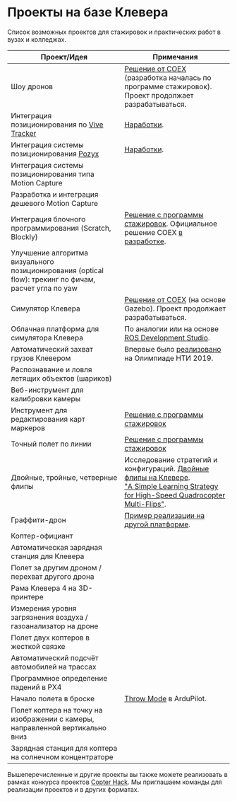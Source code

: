 # Проекты на базе Клевера

Список возможных проектов для стажировок и практических работ в вузах и колледжах.

|Проект/Идея|Примечания|
|------|----------|
|Шоу дронов|[Решение от COEX](https://github.com/CopterExpress/clever-show) (разработка началась по программе стажировок). Проект продолжает разрабатываться.|
|Интеграция позиционирования по [Vive Tracker](https://www.vive.com/ru/accessory/vive-tracker/)|[Наработки](https://github.com/goldarte/roslibsurvive).|
|Интеграция системы позиционирования [Pozyx](https://www.pozyx.io)|[Наработки](https://github.com/goldarte/pozyx_clever).|
|Интеграция системы позиционирования типа Motion Capture||
|Разработка и интеграция дешевого Motion Capture||
|Интеграция блочного программирования (Scratch, Blockly)|[Решение с программы стажировок](clever_blocks.md). Официальное решение COEX [в разработке](https://github.com/CopterExpress/clover/tree/blockly).|
|Улучшение алгоритма визуального позиционирования (optical flow): трекинг по фичам, расчет угла по yaw||
|Симулятор Клевера|[Решение от COEX](https://github.com/CopterExpress/clover_vm) (на основе Gazebo). Проект продолжает разрабатываться.|
|Облачная платформа для симулятора Клевера|По аналогии или на основе [ROS Development Studio](http://rosds.online/).|
|Автоматический захват грузов Клевером|Впервые было [реализовано](https://www.youtube.com/watch?v=E1_ehvJRKxg) на Олимпиаде НТИ 2019.|
|Распознавание и ловля летящих объектов (шариков)||
|Веб-инструмент для калибровки камеры||
|Инструмент для редактирования карт маркеров|[Решение с программы стажировок](arucogenmap.md)|
|Точный полет по линии|[Решение с программы стажировок](https://github.com/Tennessium/robohuyna)|
|Двойные, тройные, четверные флипы|Исследование стратегий и конфигураций. [Двойные флипы на Клевере](https://www.youtube.com/watch?v=AzVs-DRPE5A).<br>["A Simple Learning Strategy for High-Speed Quadrocopter Multi-Flips"](https://ethz.ch/content/dam/ethz/special-interest/mavt/dynamic-systems-n-control/idsc-dam/Research_DAndrea/FMA/LupashinSchoellig_ICRA2010.pdf).|
|Граффити-дрон|[Пример реализации на другой платформе](https://tsuru.su/project/graffiti-drone/).|
|Коптер-официант||
|Автоматическая зарядная станция для Клевера||
|Полет за другим дроном / перехват другого дрона||
|Рама Клевера 4 на 3D-принтере||
|Измерения уровня загрязнения воздуха / газоанализатор на дроне||
|Полет двух коптеров в жесткой связке||
|Автоматический подсчёт автомобилей на трассах||
|Программное определение падений в PX4||
|Начало полета в броске|[Throw Mode](https://ardupilot.org/copter/docs/throw-mode.html) в ArduPilot.|
|Полет коптера на точку на изображении с камеры, направленной вертикально вниз||
|Зарядная станция для коптера на солнечном концентраторе|<!-- placeholder for gitbook-->|

Вышеперечисленные и другие проекты вы также можете реализовать в рамках конкурса проектов [Copter Hack](https://ru.coex.tech/copterhack). Мы приглашаем команды для реализации проектов и в других форматах.

